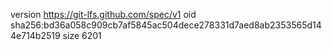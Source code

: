 version https://git-lfs.github.com/spec/v1
oid sha256:bd36a058c909cb7af5845ac504dece278331d7aed8ab2353565d144e714b2519
size 6201
